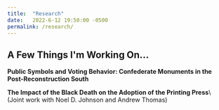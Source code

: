 ```yaml
---
title:  "Research"
date:   2022-6-12 19:50:00 -0500
permalink: /research/
---
```


## A Few Things I'm Working On...

**Public Symbols and Voting Behavior: Confederate Monuments in the Post-Reconstruction South**

**The Impact of the Black Death on the Adoption of the Printing Press**\\
(Joint work with Noel D. Johnson and Andrew Thomas)